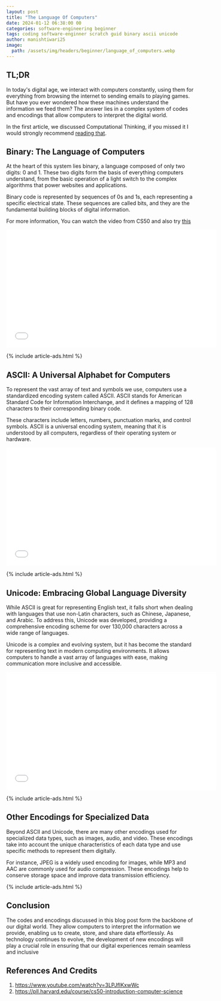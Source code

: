 ```yaml
---
layout: post
title: "The Language Of Computers"
date: 2024-01-12 06:38:00 00
categories: software-engineering beginner
tags: coding software-enginner scratch guid binary ascii unicode
author: manishtiwari25
image:
  path: /assets/img/headers/beginner/language_of_computers.webp
---
```


## TL;DR

In today's digital age, we interact with computers constantly, using them for everything from browsing the internet to sending emails to playing games. But have you ever wondered how these machines understand the information we feed them? The answer lies in a complex system of codes and encodings that allow computers to interpret the digital world.

In the first article, we discussed Computational Thinking, if you missed it I would strongly recommend [reading that](/posts/Software_Engineer-Beginner/).

## Binary: The Language of Computers

At the heart of this system lies binary, a language composed of only two digits: 0 and 1. These two digits form the basis of everything computers understand, from the basic operation of a light switch to the complex algorithms that power websites and applications.

Binary code is represented by sequences of 0s and 1s, each representing a specific electrical state. These sequences are called bits, and they are the fundamental building blocks of digital information.

For more information, You can watch the video from CS50 and also try [this](https://cdn.cs50.net/2016/x/psets/0/pset0/bulbs.html)

<iframe width="560" height="315" src="/assets/videos/binary.mp4" title="CS50 - Lecture 0 - Binary" sandbox frameborder="0" allow="accelerometer; encrypted-media; gyroscope; picture-in-picture"  allowfullscreen></iframe>

{% include article-ads.html %}

## ASCII: A Universal Alphabet for Computers

To represent the vast array of text and symbols we use, computers use a standardized encoding system called ASCII. ASCII stands for American Standard Code for Information Interchange, and it defines a mapping of 128 characters to their corresponding binary code.

These characters include letters, numbers, punctuation marks, and control symbols. ASCII is a universal encoding system, meaning that it is understood by all computers, regardless of their operating system or hardware.

<iframe width="560" height="315" src="/assets/videos/ascii.mp4" title="CS50 - Lecture 0 - Ascii" sandbox frameborder="0" allow="accelerometer; encrypted-media; gyroscope; picture-in-picture"  allowfullscreen></iframe>

{% include article-ads.html %}

## Unicode: Embracing Global Language Diversity

While ASCII is great for representing English text, it falls short when dealing with languages that use non-Latin characters, such as Chinese, Japanese, and Arabic. To address this, Unicode was developed, providing a comprehensive encoding scheme for over 130,000 characters across a wide range of languages.

Unicode is a complex and evolving system, but it has become the standard for representing text in modern computing environments. It allows computers to handle a vast array of languages with ease, making communication more inclusive and accessible.

<iframe width="560" height="315" src="/assets/videos/unicode.mp4" title="CS50 - Lecture 0 - Unicode" sandbox frameborder="0" allow="accelerometer; encrypted-media; gyroscope; picture-in-picture"  allowfullscreen></iframe>

{% include article-ads.html %}

## Other Encodings for Specialized Data

Beyond ASCII and Unicode, there are many other encodings used for specialized data types, such as images, audio, and video. These encodings take into account the unique characteristics of each data type and use specific methods to represent them digitally.

For instance, JPEG is a widely used encoding for images, while MP3 and AAC are commonly used for audio compression. These encodings help to conserve storage space and improve data transmission efficiency.

{% include article-ads.html %}

## Conclusion

The codes and encodings discussed in this blog post form the backbone of our digital world. They allow computers to interpret the information we provide, enabling us to create, store, and share data effortlessly. As technology continues to evolve, the development of new encodings will play a crucial role in ensuring that our digital experiences remain seamless and inclusive

## References And Credits

1. https://www.youtube.com/watch?v=3LPJfIKxwWc
2. https://pll.harvard.edu/course/cs50-introduction-computer-science
